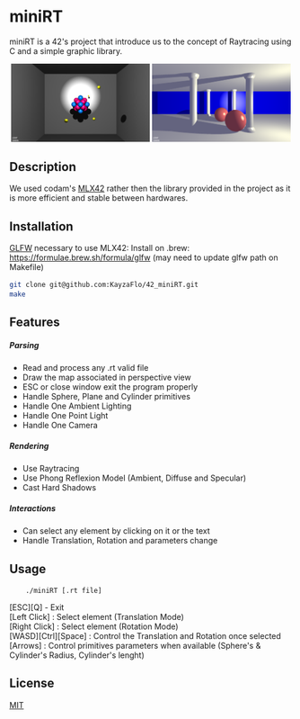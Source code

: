 # miniRT
miniRT is a 42's project that introduce us to the concept of Raytracing using C and a simple graphic library.

<p align="center">
  <img src="/scene_atoms.png" width="49%" />
  <img src="/scene_pillars.png" width="49%" />
</p>


## Description

We used codam's [MLX42](https://github.com/codam-coding-college/MLX42#download-and-build---mlx42) rather then the library provided in the project as it is more efficient and stable between hardwares.

## Installation

[GLFW](https://www.glfw.org/) necessary to use MLX42:
Install on .brew: https://formulae.brew.sh/formula/glfw (may need to update glfw path on Makefile)

```bash
git clone git@github.com:KayzaFlo/42_miniRT.git
make
```

## Features

##### Parsing
- Read and process any .rt valid file
- Draw the map associated in perspective view
- ESC or close window exit the program properly
- Handle Sphere, Plane and Cylinder primitives
- Handle One Ambient Lighting
- Handle One Point Light
- Handle One Camera
##### Rendering
- Use Raytracing
- Use Phong Reflexion Model (Ambient, Diffuse and Specular)
- Cast Hard Shadows
##### Interactions
- Can select any element by clicking on it or the text
- Handle Translation, Rotation and parameters change

## Usage

```
    ./miniRT [.rt file]
```
[ESC][Q] - Exit<br>
[Left Click] : Select element (Translation Mode)<br>
[Right Click] : Select element (Rotation Mode)<br>
[WASD][Ctrl][Space] : Control the Translation and Rotation once selected<br>
[Arrows] : Control primitives parameters when available (Sphere's & Cylinder's Radius, Cylinder's lenght)<br>

## License

[MIT](https://choosealicense.com/licenses/mit/)
